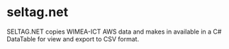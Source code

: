 # seltag.net
SELTAG.NET copies WIMEA-ICT AWS data and makes in available in a C# DataTable for view and export to CSV format.
